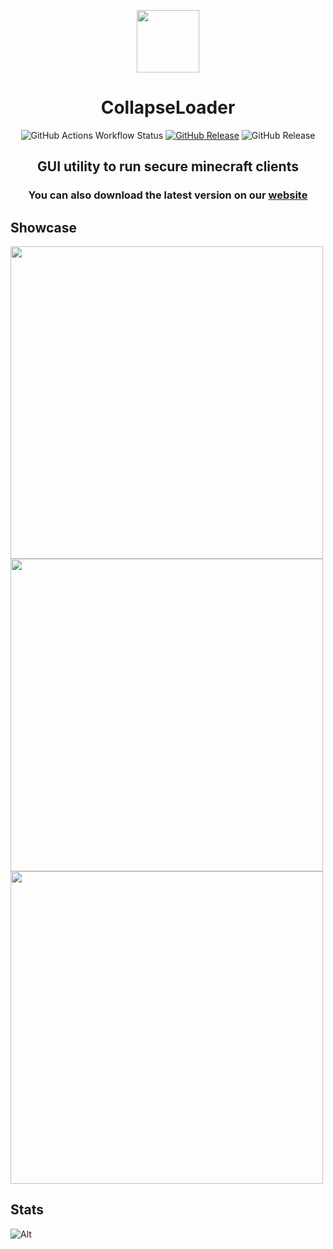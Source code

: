 <p align=center><img src="https://github.com/dest4590/CollapseLoader/assets/80628386/190926bf-cde4-4de4-a35f-476eb9d9ac7b" width=100></p>

<h1 align=center>CollapseLoader</h1>

<p align=center>
<img alt="GitHub Actions Workflow Status" src="https://img.shields.io/github/actions/workflow/status/dest4590/CollapseLoader/main.yml?style=for-the-badge&logo=githubactions&logoColor=ffffff&color=%2382B155">
<a href="https://github.com/dest4590/CollapseLoader/releases/latest" target=_blank><img alt="GitHub Release" src="https://img.shields.io/github/v/release/dest4590/CollapseLoader?display_name=tag&style=for-the-badge&logo=alwaysdata&logoColor=ffffff"></a>
<img alt="GitHub Release" src="https://img.shields.io/github/v/release/dest4590/CollapseLoader?include_prereleases&display_name=tag&style=for-the-badge&logo=buffer&label=Prerelease">
</p>

<h2 align=center>GUI utility to run secure minecraft clients</h2>

<h3 align=center>You can also download the latest version on our <a href="https://collapseloader.org">website</a></h3>

## Showcase

<img src="https://github.com/user-attachments/assets/a0a290ca-15ca-4cd9-a9e4-fda225c4ff9d" width=500>

<img src="https://github.com/user-attachments/assets/f270b8a6-6321-41b9-b6e2-393e807ce4b5" width=500>

<img src="https://github.com/user-attachments/assets/2da89acb-72cb-4763-a649-625b1179b002" width=500>

## Stats

![Alt](https://repobeats.axiom.co/api/embed/7b1d7b331cc7aadd46f994465326905afec453a0.svg 'Repobeats analytics image')
